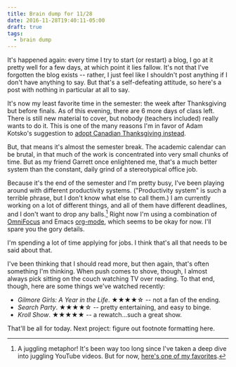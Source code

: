 ```yaml
---
title: Brain dump for 11/28
date: 2016-11-28T19:40:11-05:00
draft: true
tags:
  - brain dump
---
```


It's happened again: every time I try to start (or restart) a blog, I go at it
pretty well for a few days, at which point it lies fallow. It's not that I've
forgotten the blog exists&nbsp;-- rather, I just feel like I shouldn't post
anything if I don't have anything to say. But that's a self-defeating
attitude, so here's a post with nothing in particular at all to say.

<!--more-->

It's now my least favorite time in the semester: the week after Thanksgiving
but before finals. As of this evening, there are 6 more days of class left.
There is still new material to cover, but nobody (teachers included) really
wants to do it. This is one of the many reasons I'm in favor of Adam Kotsko's
suggestion to
[adopt Canadian Thanksgiving instead](https://itself.wordpress.com/2016/10/06/the-trouble-with-thanksgiving/).

But, that means it's almost the semester break. The academic calendar can be
brutal, in that much of the work is concentrated into very small chunks of
time. But as my friend Garrett once enlightened me, that's a much better
system than the constant, daily grind of a stereotypical office job.


Because it's the end of the semester and I'm pretty busy, I've been playing
around with different productivity systems. ("Productivity system" is such a
terrible phrase, but I don't know what else to call them.) I am currently
working on a lot of different things, and all of them have different
deadlines, and I don't want to drop any balls.[^1] Right now I'm using a
combination of [OmniFocus](https://www.omnigroup.com/omnifocus/) and
Emacs [org-mode](//orgmode.org), which seems to be okay for now. I'll spare
you the gory details.

I'm spending a lot of time applying for jobs. I think that's all that needs to
be said about that.

I've been thinking that I should read more, but then again, that's often
something I'm thinking. When push comes to shove, though, I almost always pick
sitting on the couch watching TV over reading. To that end, though, here are
some things we've watched recently:

- *Gilmore Girls: A Year in the Life*. ★★★★☆ -- not a fan of the ending.
- *Search Party*. ★★★★☆ -- pretty entertaining, and easy to binge.
- *Kroll Show*. ★★★★★ -- a rewatch...such a great show.

That'll be all for today. Next project: figure out footnote formatting here.

[^1]: A juggling metaphor! It's been way too long since I've taken a deep dive
    into juggling YouTube videos. But for now,
    [here's one of my favorites](https://www.youtube.com/watch?v=qjHoedoSUXY).

